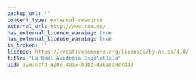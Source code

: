 ```yaml
---
backup_url: ''
content_type: external-resource
external_url: http://www.rae.es/
has_external_licence_warning: true
has_external_license_warning: true
is_broken: ''
license: https://creativecommons.org/licenses/by-nc-sa/4.0/
title: "La Real Academia Espa\xF1ola"
uid: 3207ccf8-a20e-4aa5-bbb2-d38acc0e7aa3
---
```

